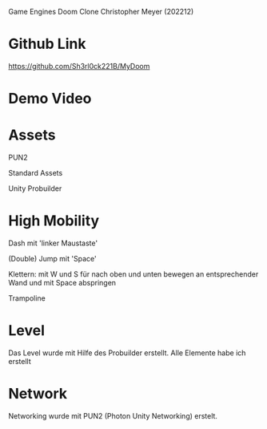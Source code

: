 Game Engines Doom Clone Christopher Meyer (202212)

# Github Link

https://github.com/Sh3rl0ck221B/MyDoom

# Demo Video



# Assets

PUN2 

Standard Assets 

Unity Probuilder


# High Mobility

Dash mit 'linker Maustaste'  

(Double) Jump mit 'Space'

Klettern: mit W und S für nach oben und unten bewegen an entsprechender Wand und mit Space abspringen

Trampoline

# Level

Das Level wurde mit Hilfe des Probuilder erstellt. Alle Elemente habe ich erstellt

# Network

Networking wurde mit PUN2 (Photon Unity Networking) erstelt.
